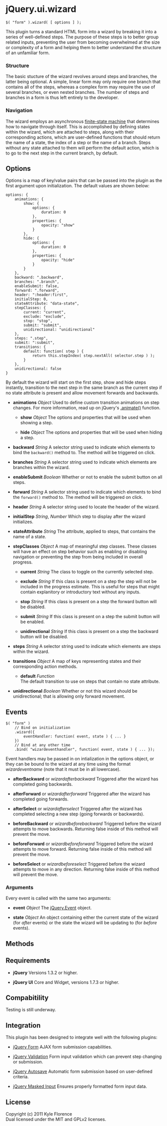 # jQuery.ui.wizard

    $( "form" ).wizard( [ options ] );

This plugin turns a standard HTML form into a wizard by breaking it into a
series of well-defined steps. The purpose of these steps is to better group
related inputs, preventing the user from becoming overwhelmed at the size or
complexity of a form and helping them to better understand the structure of
an unfamiliar form.

### Structure

The basic stucture of the wizard revolves around steps and branches, the latter being optional. A simple, linear form may only require one branch that contains all of the steps, whereas a complex form may require the use of several branches, or even nested branches. The number of steps and branches in a form is thus left entirely to the developer.

### Navigation

The wizard employs an asynchronous [finite-state machine](http://en.wikipedia.org/wiki/Finite-state_machine) that determines how to navigate through itself. This is accomplished by defining states within the wizard, which are attached to steps, along with their corresponding actions, which are user-defined functions that should return the name of a state, the index of a step or the name of a branch. Steps without any state attached to them will perform the default action, which is to go to the next step in the current branch, by default.


## Options

Options is a map of key/value pairs that can be passed into the plugin as the first argument upon initialization. The default values are shown below:

    options: {
        animations: {
            show: {
                options: {
                    duration: 0
                },
                properties: {
                    opacity: "show"
                }
            },
            hide: {
                options: {
                    duration: 0
                },
                properties: {
                    opacity: "hide"
                }
            }
        },
        backward: ".backward",
        branches: ".branch",
        enableSubmit: false,
        forward: ".forward",
        header: ":header:first",
        initialStep: 0,
        stateAttribute: "data-state",
        stepClasses: {
            current: "current",
            exclude: "exclude",
            stop: "stop",
            submit: "submit",
            unidirectional: "unidirectional"
        },
        steps: ".step",
        submit: ":submit",
        transitions: {
            default: function( step ) {
                return this.stepIndex( step.nextAll( selector.step ) );
            }
        },
        unidirectional: false
    }

By default the wizard will start on the first step, show and hide steps instantly, transition to the next step in the same branch as the current step if no state attribute is present and allow movement forwards and backwards.

*   **animations** _Object_
    Used to define custom transition animations on step changes. For more information, read up on jQuery's [.animate()](http://api.jquery.com/animate) function.

    *   **show** _Object_
        The options and properties that will be used when showing a step.

    *   **hide** _Object_
        The options and properties that will be used when hiding a step.

*   **backward** _String_
    A selector string used to indicate which elements to bind the `backward()` method to. The method will be triggered on click.

*   **branches** _String_
    A selector string used to indicate which elements are branches within the wizard.

*   **enableSubmit** _Boolean_
    Whether or not to enable the submit button on all steps.

*   **forward** _String_
    A selector string used to indicate which elements to bind the `forward()` method to. The method will be triggered on click.

*   **header** _String_
    A selector string used to locate the header of the wizard.

*   **initialStep** _String_, _Number_
    Which step to display after the wizard initializes.

*   **stateAttribute** _String_
    The attribute, applied to steps, that contains the name of a state.

*   **stepClasses** _Object_
    A map of meaningful step classes. These classes will have an effect on step behavior such as enabling or disabling navigation or preventing the step from being included in overall progress.

    *   **current** _String_
        The class to toggle on the currently selected step.

    *   **exclude** _String_
        If this class is present on a step the step will not be included in the progress estimate. This is useful for steps that might contain explanitory or introductory text without any inputs.

    *   **stop** _String_
        If this class is present on a step the forward button will be disabled.

    *   **submit** _String_
        If this class is present on a step the submit button will be enabled.

    *   **unidirectional** _String_
        If this class is present on a step the backward button will be disabled.

*   **steps** _String_
    A selector string used to indicate which elements are steps within the wizard.

*   **transitions** _Object_
    A map of keys representing states and their corresponding action methods.

    *   **default** _Function_  
        The default transition to use on steps that contain no state attribute.

*   **unidirectional** _Boolean_
    Whether or not this wizard should be unidirectional; that is allowing only forward movement.


## Events

    $( "form" )
        // Bind on initialization
        .wizard({
            eventHandler: function( event, state ) { ... }
        })
        // Bind at any other time
        .bind( "wizardeventhandler", function( event, state ) { ... });

Event handlers may be passed in on intialization in the options object, or they can be bound to the wizard at any time using the format _wizardeventname_ (note that it must be in all lowercase).

*   **afterBackward** or _wizardafterbackward_
    Triggered after the wizard has completed going backwards.

*   **afterForward** or _wizardafterforward_
    Triggered after the wizard has completed going forwards.

*   **afterSelect** or _wizardafterselect_
    Triggered after the wizard has completed selecting a new step (going forwards or backwards).

*   **beforeBackward** or _wizardbeforebackward_
    Triggered before the wizard attempts to move backwards. Returning false inside of this method will prevent the move.

*   **beforeForward** or _wizardbeforeforward_
    Triggered before the wizard attempts to move forward. Returning false inside of this method will prevent the move.

*   **beforeSelect** or _wizardbeforeselect_
    Triggered before the wizard attempts to move in any direction. Returning false inside of this method will prevent the move.

### Arguments

Every event is called with the same two arguments:

*   **event** _Object_
    The [jQuery.Event](http://api.jquery.com/category/events/event-object/) object.

*   **state** _Object_
    An object containing either the current state of the wizard (for _after_ events) or the state the wizard will be updating to (for _before_ events).


## Methods



## Requirements

*   **jQuery**
    Versions 1.3.2 or higher.

*   **jQuery UI**
    Core and Widget, versions 1.7.3 or higher.

## Compabitility

Testing is still underway.

## Integration

This plugin has been designed to integrate well with the following plugins:

*   [jQuery Form](https://github.com/malsup/form)
    AJAX form submission capabilities.

*   [jQuery Validation](https://github.com/jzaefferer/jquery-validation)
    Form input validation which can prevent step changing or submission.

*   [jQuery Autosave](https://github.com/nervetattoo/jquery-autosave)
    Automatic form submission based on user-defined criteria.

*   [jQuery Masked Input](https://github.com/digitalBush/jquery.maskedinput)
    Ensures properly formatted form input data.

## License

Copyright (c) 2011 Kyle Florence  
Dual licensed under the MIT and GPLv2 licenses.
